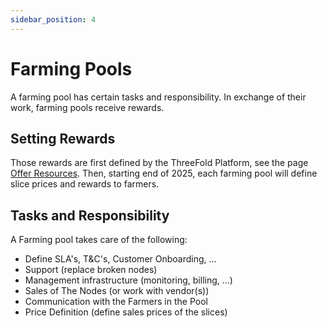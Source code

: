 ```yaml
---
sidebar_position: 4
---
```


# Farming Pools

A farming pool has certain tasks and responsibility. In exchange of their work, farming pools receive rewards. 

## Setting Rewards

Those rewards are first defined by the ThreeFold Platform, see the page [Offer Resources](./offer_resources.md). Then, starting end of 2025, each farming pool will define slice prices and rewards to farmers.

## Tasks and Responsibility

A Farming pool takes care of the following:

- Define SLA's, T&C's, Customer Onboarding, ...	
- Support (replace broken nodes)	
- Management infrastructure (monitoring, billing, ...)	
- Sales of The Nodes (or work with vendor(s))	
- Communication with the Farmers in the Pool	
- Price Definition (define sales prices of the slices)